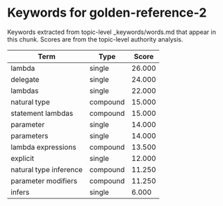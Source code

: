 # Keywords for golden-reference-2

Keywords extracted from topic-level _keywords/words.md that appear in this chunk.
Scores are from the topic-level authority analysis.

| Term | Type | Score |
|------|------|-------|
| lambda | single | 26.000 |
| delegate | single | 24.000 |
| lambdas | single | 22.000 |
| natural type | compound | 15.000 |
| statement lambdas | compound | 15.000 |
| parameter | single | 14.000 |
| parameters | single | 14.000 |
| lambda expressions | compound | 13.500 |
| explicit | single | 12.000 |
| natural type inference | compound | 11.250 |
| parameter modifiers | compound | 11.250 |
| infers | single | 6.000 |

